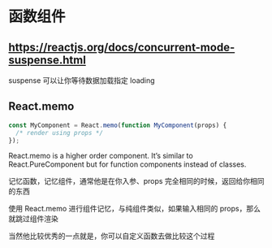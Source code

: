 # 函数组件

## https://reactjs.org/docs/concurrent-mode-suspense.html

suspense 可以让你等待数据加载指定 loading

## React.memo

```js
const MyComponent = React.memo(function MyComponent(props) {
  /* render using props */
});
```

React.memo is a higher order component. It’s similar to React.PureComponent but for function components instead of classes.

记忆函数，记忆组件，通常他是在你入参、props 完全相同的时候，返回给你相同的东西

使用 React.memo 进行组件记忆，与纯组件类似，如果输入相同的 props，那么就跳过组件渲染

当然他比较优秀的一点就是，你可以自定义函数去做比较这个过程
